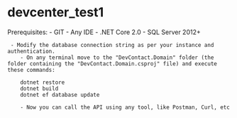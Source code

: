 # devcenter_test1

Prerequisites:
       	- GIT
 		- Any IDE
 		- .NET Core 2.0
 		- SQL Server 2012+
    
    
     - Modify the database connection string as per your instance and authentication.
        - On any terminal move to the "DevContact.Domain" folder (the folder containing the "DevContact.Domain.csproj" file) and execute these commands:

        dotnet restore
        dotnet build
        dotnet ef database update

        - Now you can call the API using any tool, like Postman, Curl, etc
